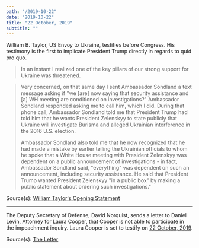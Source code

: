 ```yaml
---
path: "/2019-10-22"
date: "2019-10-22"
title: "22 October, 2019"
subtitle: ""
---
```


William B. Taylor, US Envoy to Ukraine, testifies before Congress. His testimony is the first to implicate President Trump directly in regards to quid pro quo.

> In an instant I realized one of the key pillars of our strong support for Ukraine was threatened.

> Very concerned, on that same day I sent Ambassador Sondland a text message asking if "we [are] now saying that security assistance and [a] WH meeting are conditioned on investigations?" Ambassador Sondland responded asking me to call him, which I did. During that phone call, Ambassador Sondland told me that President Trump had told him that he wants President Zelenskyy to state publicly that Ukraine will investigate Burisma and alleged Ukrainian interference in the 2016 U.S. election.
>
> Ambassador Sondland also told me that he now recognized that he had made a mistake by earlier telling the Ukrainian officials to whom he spoke that a White House meeting with President Zelenskyy was dependent on a public announcement of investigations - in fact, Ambassador Sondland said, "everything" was dependent on such an announcement, including security assistance. He said that President Trump wanted President Zelenskyy "in a public box" by making a public statement about ordering such investigations."

<span class="sources">

Source(s): [William Taylor's Opening Statement](https://int.nyt.com/data/documenthelper/1911-taylor-opening-statement/71cb2f887efc7eb76629/optimized/full.pdf)

</span>

---

The Deputy Secretary of Defense, David Norquist, sends a letter to Daniel Levin, Attorney for Laura Cooper, that Cooper is not able to participate in the impeachment inquiry. Laura Cooper is set to testify on [22 October, 2019](#2019-10-22).

<span class="sources">

Source(s): [The Letter](https://int.nyt.com/data/documenthelper/1914-dod-letter-to-laura-cooper/c527b06c2155f68aba22/optimized/full.pdf)

</span>

